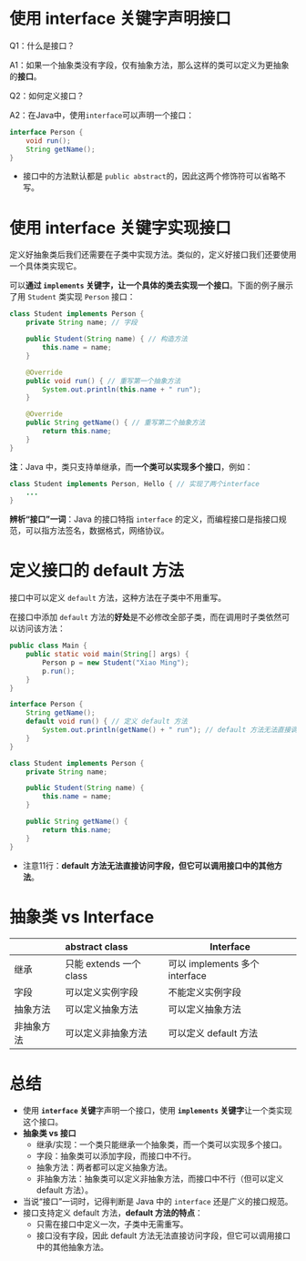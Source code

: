 # 使用 interface 关键字声明接口

Q1：什么是接口？

A1：如果一个抽象类没有字段，仅有抽象方法，那么这样的类可以定义为更抽象的**接口**。



Q2：如何定义接口？

A2：在Java中，使用`interface`可以声明一个接口：

```java
interface Person {
    void run();
    String getName();
}
```

-   接口中的方法默认都是 `public abstract`的，因此这两个修饰符可以省略不写。



# 使用 interface 关键字实现接口

定义好抽象类后我们还需要在子类中实现方法。类似的，定义好接口我们还要使用一个具体类实现它。



可以**通过 `implements` 关键字，让一个具体的类去实现一个接口**。下面的例子展示了用 `Student` 类实现 `Person` 接口：

```java
class Student implements Person {
    private String name; // 字段

    public Student(String name) { // 构造方法
        this.name = name;
    }

    @Override
    public void run() { // 重写第一个抽象方法
        System.out.println(this.name + " run");
    }

    @Override
    public String getName() { // 重写第二个抽象方法
        return this.name;
    }
}
```



**注**：Java 中，类只支持单继承，而**一个类可以实现多个接口**，例如：

```java
class Student implements Person, Hello { // 实现了两个interface
    ...
}
```



**辨析“接口”一词**：Java 的接口特指 `interface` 的定义，而编程接口是指接口规范，可以指方法签名，数据格式，网络协议。



# 定义接口的 default 方法

接口中可以定义 `default` 方法，这种方法在子类中不用重写。



在接口中添加 `default` 方法的**好处**是不必修改全部子类，而在调用时子类依然可以访问该方法：

```java
public class Main {
    public static void main(String[] args) {
        Person p = new Student("Xiao Ming");
        p.run();
    }
}

interface Person {
    String getName();
    default void run() { // 定义 default 方法 
        System.out.println(getName() + " run"); // default 方法无法直接调用字段
    }
}

class Student implements Person {
    private String name;

    public Student(String name) {
        this.name = name;
    }

    public String getName() {
        return this.name;
    }
}
```

-   注意11行：**default 方法无法直接访问字段，但它可以调用接口中的其他方法**。





# 抽象类 vs Interface

|            | abstract class          | Interface                      |
| :--------- | :---------------------- | ------------------------------ |
| 继承       | 只能 extends 一个 class | 可以 implements 多个 interface |
| 字段       | 可以定义实例字段        | 不能定义实例字段               |
| 抽象方法   | 可以定义抽象方法        | 可以定义抽象方法               |
| 非抽象方法 | 可以定义非抽象方法      | 可以定义 default 方法          |



# 总结

-   使用 **`interface` 关键**字声明一个接口，使用 **`implements` 关键字**让一个类实现这个接口。
-   **抽象类 vs 接口** 
    -   继承/实现：一个类只能继承一个抽象类，而一个类可以实现多个接口。
    -   字段：抽象类可以添加字段，而接口中不行。
    -   抽象方法：两者都可以定义抽象方法。
    -   非抽象方法：抽象类可以定义非抽象方法，而接口中不行（但可以定义 default 方法）。
-   当说“接口”一词时，记得判断是 Java 中的 `interface` 还是广义的接口规范。
-   接口支持定义 default 方法，**default 方法的特点**：
    -   只需在接口中定义一次，子类中无需重写。
    -   接口没有字段，因此 default 方法无法直接访问字段，但它可以调用接口中的其他抽象方法。